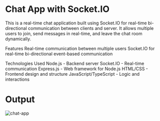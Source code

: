 # Chat App with Socket.IO
This is a real-time chat application built using Socket.IO for real-time bi-directional communication between clients and server. It allows multiple users to join, send messages in real-time, and leave the chat room dynamically.

Features
Real-time communication between multiple users
Socket.IO for real-time bi-directional event-based communication

Technologies Used
Node.js - Backend server
Socket.IO - Real-time communication
Express.js - Web framework for Node.js
HTML/CSS - Frontend design and structure
JavaScript/TypeScript - Logic and interactions

# Output 
![chat-app](https://github.com/user-attachments/assets/849c2313-de33-4ac2-ae51-436cec21b15c)
